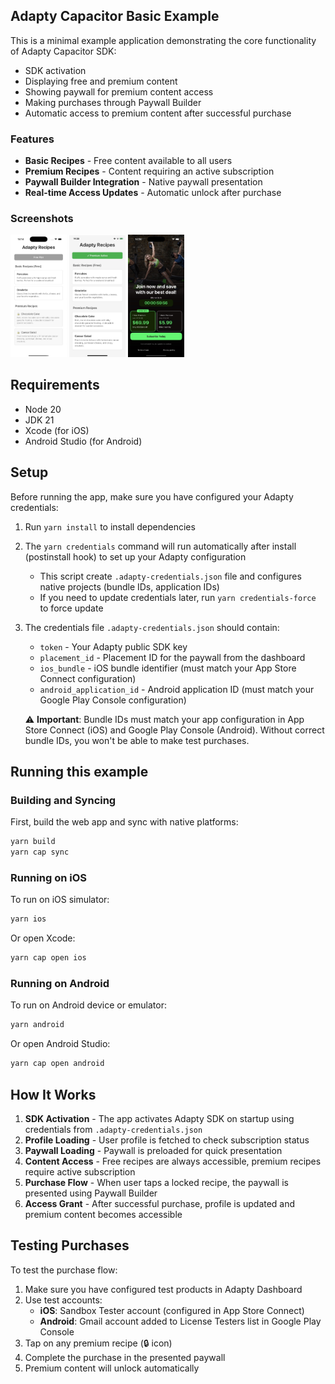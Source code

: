 ## Adapty Capacitor Basic Example

This is a minimal example application demonstrating the core functionality of Adapty Capacitor SDK:

- SDK activation
- Displaying free and premium content
- Showing paywall for premium content access
- Making purchases through Paywall Builder
- Automatic access to premium content after successful purchase

### Features

- **Basic Recipes** - Free content available to all users
- **Premium Recipes** - Content requiring an active subscription
- **Paywall Builder Integration** - Native paywall presentation
- **Real-time Access Updates** - Automatic unlock after purchase

### Screenshots

<p float="left">
  <img src="screenshots/main-screen.jpeg" width="90" alt="Main Screen - Free Plan" />
  <img src="screenshots/main-screen-premium.jpeg" width="90" alt="Main Screen - Premium Active" />
  <img src="screenshots/paywall-shown.jpeg" width="90" alt="Paywall" />
</p>

## Requirements

- Node 20
- JDK 21
- Xcode (for iOS)
- Android Studio (for Android)

## Setup

Before running the app, make sure you have configured your Adapty credentials:

1. Run `yarn install` to install dependencies
2. The `yarn credentials` command will run automatically after install (postinstall hook) to set up your Adapty configuration
   - This script create `.adapty-credentials.json` file and configures native projects (bundle IDs, application IDs)
   - If you need to update credentials later, run `yarn credentials-force` to force update
3. The credentials file `.adapty-credentials.json` should contain:
   - `token` - Your Adapty public SDK key
   - `placement_id` - Placement ID for the paywall from the dashboard
   - `ios_bundle` - iOS bundle identifier (must match your App Store Connect configuration)
   - `android_application_id` - Android application ID (must match your Google Play Console configuration)
   
   ⚠️ **Important**: Bundle IDs must match your app configuration in App Store Connect (iOS) and Google Play Console (Android). Without correct bundle IDs, you won't be able to make test purchases.

## Running this example

### Building and Syncing

First, build the web app and sync with native platforms:

```bash
yarn build
yarn cap sync
```

### Running on iOS

To run on iOS simulator:

```bash
yarn ios
```

Or open Xcode:

```bash
yarn cap open ios
```

### Running on Android

To run on Android device or emulator:

```bash
yarn android
```

Or open Android Studio:

```bash
yarn cap open android
```

## How It Works

1. **SDK Activation** - The app activates Adapty SDK on startup using credentials from `.adapty-credentials.json`
2. **Profile Loading** - User profile is fetched to check subscription status
3. **Paywall Loading** - Paywall is preloaded for quick presentation
4. **Content Access** - Free recipes are always accessible, premium recipes require active subscription
5. **Purchase Flow** - When user taps a locked recipe, the paywall is presented using Paywall Builder
6. **Access Grant** - After successful purchase, profile is updated and premium content becomes accessible

## Testing Purchases

To test the purchase flow:

1. Make sure you have configured test products in Adapty Dashboard
2. Use test accounts:
   - **iOS**: Sandbox Tester account (configured in App Store Connect)
   - **Android**: Gmail account added to License Testers list in Google Play Console
3. Tap on any premium recipe (🔒 icon)
4. Complete the purchase in the presented paywall
5. Premium content will unlock automatically
